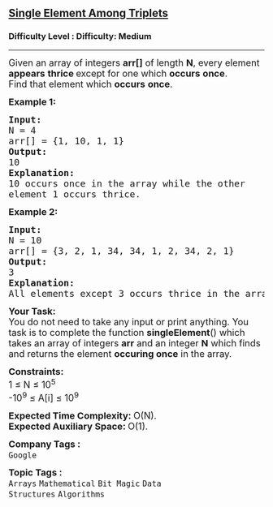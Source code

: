 <h2><a href="https://www.geeksforgeeks.org/problems/find-element-occuring-once-when-all-other-are-present-thrice/1?page=1&company=Google&difficulty=Basic,Easy,Medium,Hard&status=unsolved,attempted&sortBy=submissions">Single Element Among Triplets</a></h2><h3>Difficulty Level : Difficulty: Medium</h3><hr><div class="problems_problem_content__Xm_eO"><p><span style="font-size: 18px;">Given an array of integers <strong>arr[]</strong> of length <strong>N</strong>, every element <strong>appears</strong> <strong>thrice </strong>except for one which <strong>occurs</strong> <strong>once</strong>.</span><br><span style="font-size: 18px;">Find that element which <strong>occurs</strong> <strong>once</strong>.</span></p>
<p><span style="font-size: 18px;"><strong>Example 1:</strong></span></p>
<pre><span style="font-size: 18px;"><strong>Input:
</strong>N = 4
arr[] = {1, 10, 1, 1}
<strong>Output:
</strong>10<strong>
Explanation:
</strong>10 occurs once in the array while the other
element 1 occurs thrice.</span>
</pre>
<p><span style="font-size: 18px;"><strong>Example 2:</strong></span></p>
<pre><span style="font-size: 18px;"><strong>Input:
</strong>N = 10
arr[] = {3, 2, 1, 34, 34, 1, 2, 34, 2, 1}
<strong>Output:
</strong>3<strong>
Explanation:
</strong>All elements except 3 occurs thrice in the array.</span></pre>
<p><span style="font-size: 18px;"><strong>Your Task:</strong><br>You do not need to take any input or print anything. You task is to complete the function <strong>singleElement</strong>() which takes an array of integers <strong>arr</strong> and an integer <strong>N</strong> which finds and returns the element <strong>occuring once</strong> in the array.</span></p>
<p><span style="font-size: 18px;"><strong>Constraints:</strong><br>1 ≤ N ≤ 10<sup>5</sup><br>-10<sup>9</sup> ≤ A[i] ≤ 10<sup>9</sup></span></p>
<p><span style="font-size: 18px;"><strong>Expected Time Complexity: </strong>O(N).<br><strong>Expected Auxiliary Space:&nbsp;</strong>O(1).</span><span style="font-size: 18px;"> </span></p></div><p><span style=font-size:18px><strong>Company Tags : </strong><br><code>Google</code>&nbsp;<br><p><span style=font-size:18px><strong>Topic Tags : </strong><br><code>Arrays</code>&nbsp;<code>Mathematical</code>&nbsp;<code>Bit Magic</code>&nbsp;<code>Data Structures</code>&nbsp;<code>Algorithms</code>&nbsp;